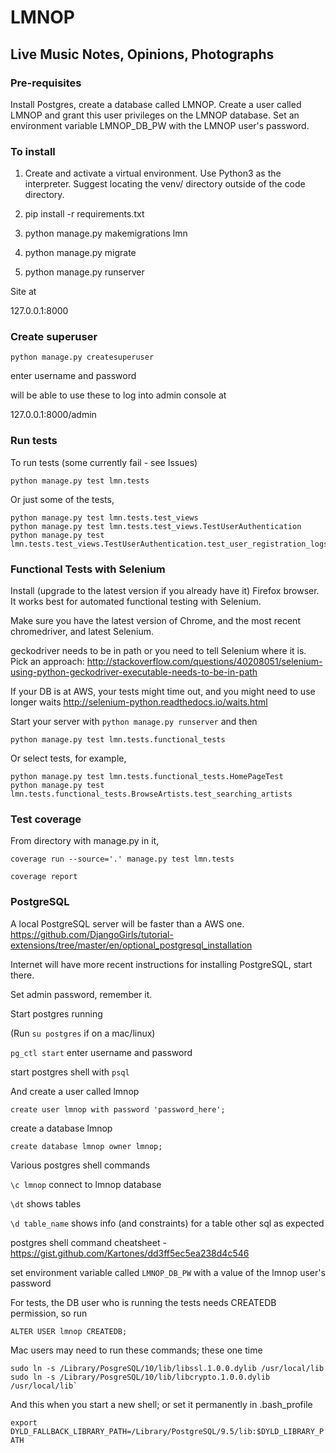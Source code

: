 # LMNOP

## Live Music Notes, Opinions, Photographs

### Pre-requisites

Install Postgres, create a database called LMNOP. Create a user called LMNOP and grant this user privileges on the LMNOP database. Set an environment variable LMNOP_DB_PW with the LMNOP user's password. 

### To install

1. Create and activate a virtual environment. Use Python3 as the interpreter. Suggest locating the venv/ directory outside of the code directory.

2. pip install -r requirements.txt

3. python manage.py makemigrations lmn

4. python manage.py migrate

5. python manage.py runserver

Site at

127.0.0.1:8000

### Create superuser


`python manage.py createsuperuser`

enter username and password

will be able to use these to log into admin console at

127.0.0.1:8000/admin


### Run tests

To run tests  (some currently fail - see Issues)

```
python manage.py test lmn.tests
```

Or just some of the tests,

```
python manage.py test lmn.tests.test_views
python manage.py test lmn.tests.test_views.TestUserAuthentication
python manage.py test lmn.tests.test_views.TestUserAuthentication.test_user_registration_logs_user_in
```


### Functional Tests with Selenium

Install (upgrade to the latest version if you already have it) Firefox browser. It works best for automated functional testing with Selenium.

Make sure you have the latest version of Chrome, and the most recent chromedriver, and latest Selenium.

geckodriver needs to be in path or you need to tell Selenium where it is. Pick an approach: http://stackoverflow.com/questions/40208051/selenium-using-python-geckodriver-executable-needs-to-be-in-path

If your DB is at AWS, your tests might time out, and you might need to use longer waits http://selenium-python.readthedocs.io/waits.html

Start your server with `python manage.py runserver` and then

```
python manage.py test lmn.tests.functional_tests
```

Or select tests, for example,
```
python manage.py test lmn.tests.functional_tests.HomePageTest
python manage.py test lmn.tests.functional_tests.BrowseArtists.test_searching_artists
```


### Test coverage

From directory with manage.py in it,

```
coverage run --source='.' manage.py test lmn.tests

coverage report
```


### PostgreSQL

A local PostgreSQL server will be faster than a AWS one.
https://github.com/DjangoGirls/tutorial-extensions/tree/master/en/optional_postgresql_installation

Internet will have more recent instructions for installing PostgreSQL, start there.

Set admin password, remember it.

Start postgres running

(Run `su postgres` if on a mac/linux)

`pg_ctl start`  enter username and password


start postgres shell with `psql`

And create a user called lmnop

```
create user lmnop with password 'password_here';
```

create a database lmnop

```
create database lmnop owner lmnop;
```

Various postgres shell commands

`\c lmnop`  connect to lmnop database

`\dt`  shows tables

`\d table_name`   shows info (and constraints) for a table
other sql as expected

postgres shell command cheatsheet - https://gist.github.com/Kartones/dd3ff5ec5ea238d4c546

set environment variable called `LMNOP_DB_PW`
with a value of the lmnop user's password

For tests, the DB user who is running the tests needs CREATEDB permission, so run

```
ALTER USER lmnop CREATEDB;
```

Mac users may need to run these commands; these one time

```
sudo ln -s /Library/PosgreSQL/10/lib/libssl.1.0.0.dylib /usr/local/lib
sudo ln -s /Library/PosgreSQL/10/lib/libcrypto.1.0.0.dylib /usr/local/lib`
```

And this when you start a new shell; or set it permanently in .bash_profile

`export DYLD_FALLBACK_LIBRARY_PATH=/Library/PostgreSQL/9.5/lib:$DYLD_LIBRARY_PATH`
